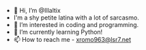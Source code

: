 - 👋 Hi, I’m @Illaltix
- I'm a shy petite latina with a lot of sarcasmo.
- 👀 I’m interested in coding and programming.
- 🌱 I’m currently learning Python!
- 📫 How to reach me - xromo963@lsr7.net

<!---
Illaltix/Illaltix is a ✨ special ✨ repository because its `README.md` (this file) appears on your GitHub profile.
You can click the Preview link to take a look at your changes.
--->
